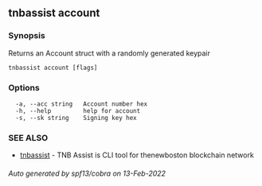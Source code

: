 ## tnbassist account



### Synopsis

Returns an Account struct with a randomly generated keypair

```
tnbassist account [flags]
```

### Options

```
  -a, --acc string   Account number hex
  -h, --help         help for account
  -s, --sk string    Signing key hex
```

### SEE ALSO

* [tnbassist](tnbassist.md)	 - TNB Assist is CLI tool for thenewboston blockchain network

###### Auto generated by spf13/cobra on 13-Feb-2022
